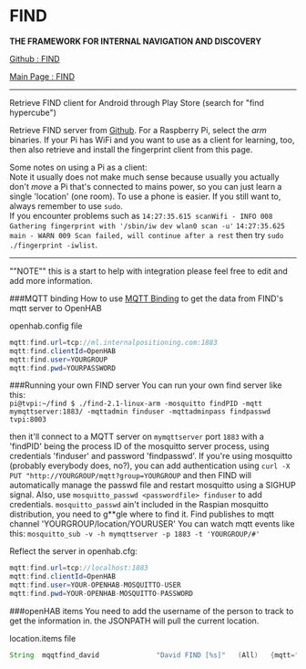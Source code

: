 # FIND
**THE FRAMEWORK FOR INTERNAL NAVIGATION AND DISCOVERY**

[Github : FIND](https://github.com/schollz/find)

[Main Page : FIND](https://www.internalpositioning.com/)

***
Retrieve FIND client for Android through Play Store (search for "find hypercube")

Retrieve FIND server from [Github](https://github.com/schollz/find/releases).
For a Raspberry Pi, select the _arm_ binaries.
If your Pi has WiFi and you want to use as a client for learning, too, then also retrieve and install the fingerprint client from this page.

Some notes on using a Pi as a client:<br>
Note it usually does not make much sense because usually you actually don't _move_ a Pi that's connected to mains power,
so you can just learn a single 'location' (one room). To use a phone is easier.
If you still want to, always remember to use `sudo`.<br>
If you encounter problems such as
`14:27:35.615 scanWifi - INFO 008 Gathering fingerprint with '/sbin/iw dev wlan0 scan -u'`
`14:27:35.625 main - WARN 009 Scan failed, will continue after a rest`
then try  `sudo ./fingerprint -iwlist`.

***

""NOTE"" this is a start to help with integration please feel free to edit and add more information.

###MQTT binding
How to use [MQTT Binding](https://github.com/openhab/openhab/wiki/MQTT-Binding) to get the data from FIND's mqtt server to OpenHAB


openhab.config file
```java
mqtt:find.url=tcp://ml.internalpositioning.com:1883
mqtt:find.clientId=OpenHAB
mqtt:find.user=YOURGROUP
mqtt:find.pwd=YOURPASSWORD
```

###Running your own FIND server
You can run your own find server like this:<br>
`pi@tvpi:~/find $ ./find-2.1-linux-arm -mosquitto findPID -mqtt mymqttserver:1883/ -mqttadmin finduser -mqttadminpass findpasswd tvpi:8003`

then it'll connect to a MQTT server on `mymqttserver` port `1883` with a 'findPID' being the process ID of the mosquitto server process, using credentials 'finduser' and password 'findpasswd'.
If you're using mosquitto (probably everybody does, no?), you can add authentication using `curl -X PUT "http://YOURGROUP/mqtt?group=YOURGROUP` and then FIND will automatically manage the passwd file and restart mosquitto using a SIGHUP signal. Also, use `mosquitto_passwd <passwordfile> finduser` to add credentials. `mosquitto_passwd` ain't included in the Raspian mosquitto distribution, you need to g**gle where to find it.
Find publishes to mqtt channel 'YOURGROUP/location/YOURUSER'
You can watch mqtt events like this: `mosquitto_sub -v -h mymqttserver -p 1883 -t 'YOURGROUP/#'`

Reflect the server in openhab.cfg:
```java
mqtt:find.url=tcp://localhost:1883
mqtt:find.clientId=OpenHAB
mqtt:find.user=YOUR-OPENHAB-MOSQUITTO-USER
mqtt:find.pwd=YOUR-OPENHAB-MOSQUITTO-PASSWORD
```

###openHAB items
You need to add the username of the person to track to get the information in.
the JSONPATH will pull the current location.


location.items file
```java
String	mqqtfind_david				"David FIND [%s]"	(All)	{mqtt="<[find:YOURGROUP/location/USERNAME:state:JSONPATH($.location)]"}
```

